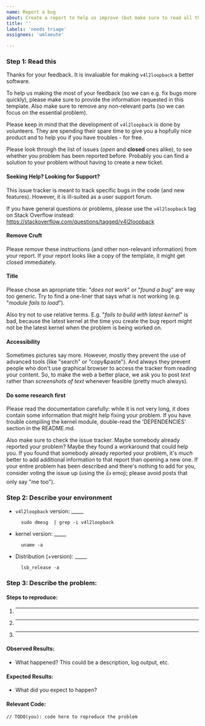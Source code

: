 ```yaml
---
name: Report a bug
about: Create a report to help us improve (but make sure to read all the documentation first)
title: ''
labels: 'needs triage'
assignees: 'umlaeute'

---
```


### Step 1: Read this

Thanks for your feedback. It is invaluable for making `v4l2loopback` a better software.

To help us making the most of your feedback (so we can e.g. fix bugs more quickly), please make sure to provide the information requested in this template.
Also make sure to remove any non-relevant parts (so we can focus on the essential problem).

Please keep in mind that the development of `v4l2loopback` is done by volunteers.
They are spending their spare time to give you a hopfully nice product and to help you if you have troubles - for free.

Please look through the list of issues (*open* and **closed** ones alike), to see whether you problem has been reported before. Probably you can find a solution to your problem without having to create a new ticket.

#### Seeking Help? Looking for Support?
This issue tracker is meant to track specific bugs in the code (and new features).
However, it is ill-suited as a user support forum.

If you have general questions or problems, please use the `v4l2loopback` tag on Stack Overflow instead:
https://stackoverflow.com/questions/tagged/v4l2loopback


#### Remove Cruft

Please *remove* these instructions (and other non-relevant information) from your report.
If your report looks like a copy of the template, it might get closed immediately.

#### Title
Please chose an apropriate title: "*does not work*" or "*found a bug*" are way too generic.
Try to find a one-liner that says what is not working (e.g. "*module fails to load*").

Also try not to use relative terms.
E.g. "*fails to build with latest kernel*" is bad, because the latest kernel at the time you create the bug report might not be the latest kernel when the problem is being worked on.

#### Accessibility
Sometimes pictures say more.
However, mostly they prevent the use of advanced tools (like "search" or "copy&paste").
And always they prevent people who don't use graphical browser to access the tracker from reading your content.
So, to make the web a better place, we ask you to post *text* rather than *screenshots of text* whenever feasible (pretty much always).


#### Do some research first

Please read the documentation carefully: while it is not very long, it does
contain some information that might help fixing your problem.
If you have trouble compiling the kernel module, double-read the 'DEPENDENCIES'
section in the README.md.

Also make sure to check the issue tracker.
Maybe somebody already reported your problem? Maybe they found a workaround that
could help you.
If you found that somebody already reported your problem, it's *much* better to
add additional information to that report than opening a new one.
If your entire problem has been described and there's nothing to add for you,
consider voting the issue up (using the :+1: emoji; please avoid posts that only
say "me too").



### Step 2: Describe your environment

  * `v4l2loopback` version: _____

          sudo dmesg  | grep -i v4l2loopback

  * kernel version: _____

          uname -a

  * Distribution (+version): _____

          lsb_release -a
  
### Step 3: Describe the problem:

#### Steps to reproduce:

  1. _____
  2. _____
  3. _____
  
#### Observed Results:

  * What happened?  This could be a description, log output, etc.
  
#### Expected Results:

  * What did you expect to happen?
  
#### Relevant Code:

  ```
  // TODO(you): code here to reproduce the problem
  ```
